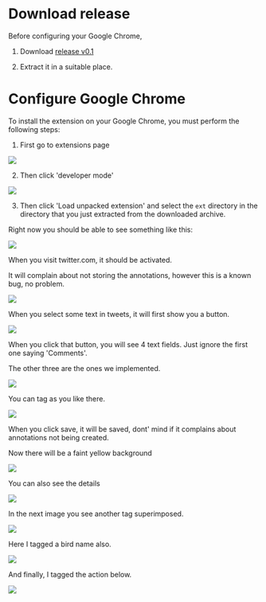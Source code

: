 
Download release
====

Before configuring your Google Chrome,

1) Download [release v0.1](https://github.com/onurgu/twitter-annotator/archive/v0.1.zip)

2) Extract it in a suitable place.

Configure Google Chrome
====

To install the extension on your Google Chrome, you must perform the following steps:

1) First go to extensions page

![](docs/images/inline-1.png?raw=true)

2) Then click 'developer mode'

![](docs/images/inline-2.png?raw=true)

3) Then click 'Load unpacked extension' and select the `ext` directory in the directory that you just extracted from the downloaded archive.

Right now you should be able to see something like this:

![](docs/images/inline-3.png?raw=true)

When you visit twitter.com, it should be activated.

It will complain about not storing the annotations, however this is a known bug, no problem.

![](docs/images/inline-4.png?raw=true)


When you select some text in tweets, it will first show you a button.

![](docs/images/inline-5.png?raw=true)


When you click that button, you will see 4 text fields. Just ignore the first one saying 'Comments'.

The other three are the ones we implemented.

![](docs/images/inline-6.png?raw=true)


You can tag as you like there.

![](docs/images/inline-7.png?raw=true)


When you click save, it will be saved, dont' mind if it complains about annotations not being created.

Now there will be a faint yellow background

![](docs/images/inline-8.png?raw=true)


You can also see the details

![](docs/images/inline-9.png?raw=true)


In the next image you see another tag superimposed.

![](docs/images/inline-10.png?raw=true)

Here I tagged a bird name also.

![](docs/images/inline-11.png?raw=true)


And finally, I tagged the action below.

![](docs/images/inline-12.png?raw=true)
